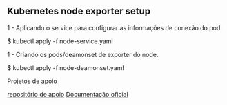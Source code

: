 ## Kubernetes node exporter setup


1 - Aplicando o service para configurar as informações de conexão do pod

$ kubectl apply -f node-service.yaml

1 - Criando os pods/deamonset de exporter do node.

$ kubectl apply -f node-deamonset.yaml




Projetos de apoio

[repositório de apoio](https://github.com/prometheus/node_exporter)
[Documentação oficial](https://prometheus.io/docs/guides/node-exporter/#node-exporter-metrics)
